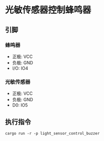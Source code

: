 # 光敏传感器控制蜂鸣器

## 引脚

### 蜂鸣器

- 正极: VCC
- 负极: GND
- I/O: IO4

### 光敏传感器

- 正极: VCC
- 负极: GND
- D0: IO5

## 执行指令

```shell
cargo run -r -p light_sensor_control_buzzer
```
